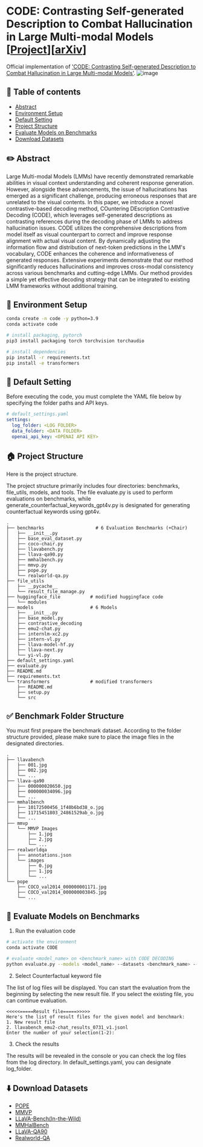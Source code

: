 # CODE: Contrasting Self-generated Description to Combat Hallucination in Large Multi-modal Models [[Project](https://github.com/IVY-LVLM/CODE/)][[arXiv](https://arxiv.org/abs/2406.01920)]

Official implementation of ['CODE: Contrasting Self-generated Description to Combat Hallucination in Large Multi-modal Models'](https://arxiv.org/abs/2406.01920).
![image](https://github.com/user-attachments/assets/19a834f2-f4da-47ae-bf19-2d9fb6e19fa9)


## :page_facing_up: Table of contents

- [Abstract](#pencil2-abstract)
- [Environment Setup](#eyes-environment-setup)
- [Default Setting](#clap-default-setting)
- [Project Structure](#house-project-structure)
- [Evaluate Models on Benchmarks](#hammer-evaluate-models-on-benchmarks)
- [Download Datasets](#arrow_down-download-datasets)

## :pencil2: Abstract
Large Multi-modal Models (LMMs) have recently demonstrated remarkable abilities in visual context understanding and coherent response generation. However, alongside these advancements, the issue of hallucinations has emerged as a significant challenge, producing erroneous responses that are unrelated to the visual contents. In this paper, we introduce a novel contrastive-based decoding method, COuntering DEscription Contrastive Decoding (CODE), which leverages self-generated descriptions as contrasting references during the decoding phase of LMMs to address hallucination issues. CODE utilizes the comprehensive descriptions from model itself as visual counterpart to correct and improve response alignment with actual visual content. By dynamically adjusting the information flow and distribution of next-token predictions in the LMM's vocabulary, CODE enhances the coherence and informativeness of generated responses. Extensive experiments demonstrate that our method significantly reduces hallucinations and improves cross-modal consistency across various benchmarks and cutting-edge LMMs. Our method provides a simple yet effective decoding strategy that can be integrated to existing LMM frameworks without additional training.

## :eyes: Environment Setup

```bash
conda create -n code -y python=3.9
conda activate code

# install packaging, pytorch
pip3 install packaging torch torchvision torchaudio

# install dependencies
pip install -r requirements.txt
pip install -e transformers
```

## :clap: Default Setting

Before executing the code, you must complete the YAML file below by specifying the folder paths and API keys.

``` yaml
# default_settings.yaml
settings:
  log_folder: <LOG FOLDER>
  data_folder: <DATA FOLDER>
  openai_api_key: <OPENAI API KEY>
```

## :house: Project Structure
Here is the project structure.

The project structure primarily includes four directories: benchmarks, file_utils, models, and tools. The file evaluate.py is used to perform evaluations on benchmarks, while generate_counterfactual_keywords_gpt4v.py is designated for generating counterfactual keywords using gpt4v.

```
.
├── benchmarks                   # 6 Evaluation Benchmarks (+Chair)
│   ├── __init__.py             
│   ├── base_eval_dataset.py
│   ├── coco-chair.py
│   ├── llavabench.py
│   ├── llava-qa90.py
│   ├── mmhalbench.py
│   ├── mmvp.py
│   ├── pope.py
│   └── realworld-qa.py
├── file_utils
│   ├── __pycache__
│   └── result_file_manage.py
├── huggingface_file           # modified huggingface code
│   └── modules
├── models                     # 6 Models
│   ├── __init__.py
│   ├── base_model.py
│   ├── contrastive_decoding
│   ├── emu2-chat.py
│   ├── internlm-xc2.py
│   ├── intern-vl.py
│   ├── llava-model-hf.py
│   ├── llava-next.py
│   └── yi-vl.py
├── default_settings.yaml
├── evaluate.py
├── README.md
├── requirements.txt
└── transformers               # modified transformers
    ├── README.md
    ├── setup.py
    └── src
```

## :white_check_mark: Benchmark Folder Structure

You must first prepare the benchmark dataset. According to the folder structure provided, please make sure to place the image files in the designated directories.

```
.
├── llavabench
│   ├── 001.jpg
│   ├── 002.jpg
│   └── ...
├── llava-qa90
│   ├── 000000020650.jpg
│   ├── 000000034096.jpg
│   └── ...
├── mmhalbench
│   ├── 10172500456_1f40b6bd38_o.jpg
│   ├── 11715451803_24861529ab_o.jpg
│   └── ...
├── mmvp
│   └── MMVP Images
│       ├── 1.jpg
│       ├── 2.jpg
│       └── ...
├── realworldqa
│   ├── annotations.json
│   └── images
│       ├── 0.jpg
│       ├── 1.jpg
│       └── ...
└── pope
    ├── COCO_val2014_000000001171.jpg
    ├── COCO_val2014_000000003845.jpg
    └── ...
```

## :hammer: Evaluate Models on Benchmarks

1. Run the evaluation code
```bash
# activate the environment
conda activate CODE

# evaluate <model_name> on <benchmark_name> with CODE DECODING 
python evaluate.py --models <model_name> --datasets <benchmark_name> --alt-text --contrastive --cd_alpha <cd_alpha>
```

2. Select Counterfactual keyword file

The list of log files will be displayed. 
You can start the evaluation from the beginning by selecting the new result file. If you select the existing file, you can continue evaluation.
```
<<<<<=====Result file=====>>>>>
Here's the list of result files for the given model and benchmark: 
1. New result file
2. llavabench_emu2-chat_results_0731_v1.jsonl
Enter the number of your selection(1-2): 
```

3. Check the results

The results will be revealed in the console or you can check the log files from the log directory.
In default_settings.yaml, you can designate log_folder.

## :arrow_down: Download Datasets

- [POPE](https://github.com/RUCAIBox/POPE)
- [MMVP](https://huggingface.co/datasets/MMVP/MMVP)
- [LLaVA-Bench(In-the-Wild)](https://huggingface.co/datasets/liuhaotian/llava-bench-in-the-wild)
- [MMHalBench](https://huggingface.co/datasets/Shengcao1006/MMHal-Bench)
- [LLaVA-QA90](https://github.com/llava-rlhf/LLaVA-RLHF/tree/main/Eval/llava)
- [Realworld-QA](https://huggingface.co/datasets/xai-org/RealworldQA)

